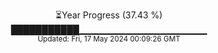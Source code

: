 <p align="center">
⏳Year Progress (37.43 %)<br>
███████████▁▁▁▁▁▁▁▁▁▁▁▁▁▁▁▁▁▁▁ <br>
<sub>Updated: Fri, 17 May 2024 00:09:26 GMT</sub>
</p>


